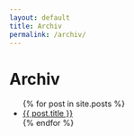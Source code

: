 ```yaml
---
layout: default
title: Archiv
permalink: /archiv/
---
```

# Archiv

<ul>
  {% for post in site.posts %}
    <li>
      <a href="{{ post.url }}">{{ post.title }}</a>
    </li>
  {% endfor %}
</ul>

